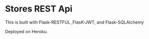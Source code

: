 # Stores REST Api 


This is built with Flask-RESTFUL ,FlasK-JWT, and Flask-SQLAlchemy

Deployed on Heroku.